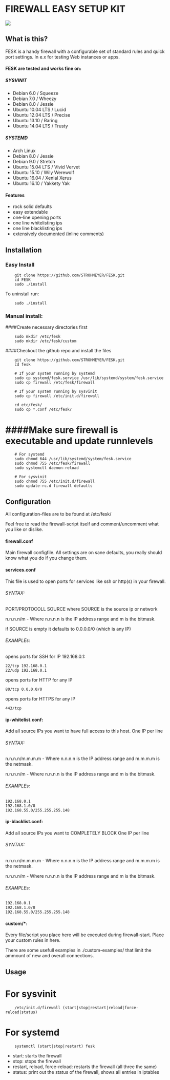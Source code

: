 # FIREWALL EASY SETUP KIT
![](https://i.imgur.com/y4cBlEA.png)

## What is this?
FESK is a handy firewall with a configurable set of standard rules and quick port settings. In e.x for testing Web instances or apps.

#### FESK are tested and works fine on:

##### SYSVINIT
* Debian 6.0 / Squeeze
* Debian 7.0 / Wheezy
* Debian 8.0 / Jessie
* Ubuntu 10.04 LTS / Lucid
* Ubuntu 12.04 LTS / Precise
* Ubuntu 13.10 / Raring
* Ubuntu 14.04 LTS / Trusty

##### SYSTEMD
* Arch Linux
* Debian 8.0 / Jessie
* Debian 9.0 / Stretch
* Ubuntu 15.04 LTS / Vivid Vervet
* Ubuntu 15.10 / Wily Werewolf
* Ubuntu 16.04 / Xenial Xerus
* Ubuntu 16.10 / Yakkety Yak

####  Features
* rock solid defaults
* easy extendable
* one-line opening ports
* one line whitelisting ips
* one line blacklisting ips
* extensively documented (inline comments)

## Installation

### Easy Install
```
    git clone https://github.com/STROHMEYER/FESK.git
    cd FESK
    sudo ./install
```
To uninstall run:
```
    sudo ./install
```
### Manual install:

####Create necessary directories first

```
    sudo mkdir /etc/fesk
    sudo mkdir /etc/fesk/custom
```
####Checkout the github repo and install the files

```
    git clone https://github.com/STROHMEYER/FESK.git
    cd fesk

    # If your system running by systemd
    sudo cp systemd/fesk.service /usr/lib/systemd/system/fesk.service
    sudo cp firewall /etc/fesk/firewall

    # If your system running by sysvinit
    sudo cp firewall /etc/init.d/firewall

    cd etc/fesk/
    sudo cp *.conf /etc/fesk/
```
####Make sure firewall is executable and update runnlevels
========
```
    # For systemd
    sudo chmod 644 /usr/lib/systemd/system/fesk.service
    sudo chmod 755 /etc/fesk/firewall
    sudo systemctl daemon-reload
```


```
    # For sysvinit
    sudo chmod 755 /etc/init.d/firewall
    sudo update-rc.d firewall defaults
```
## Configuration

All configuration-files are to be found at /etc/fesk/

Feel free to read the firewall-script itself and comment/uncomment what you like or dislike.

#### firewall.conf
Main firewall configfile. All settings are on sane defaults, you really should know what you do
if you change them.

#### services.conf
This file is used to open ports for services like ssh or http(s) in your firewall.

###### SYNTAX:

PORT/PROTOCOLL SOURCE
where SOURCE is the source ip or network

n.n.n.n/m - Where n.n.n.n is the IP address range and m is the bitmask.

if SOURCE is empty it defaults to 0.0.0.0/0 (which is any IP)

###### EXAMPLEs:

opens ports for SSH for IP 192.168.0.1:

    22/tcp 192.168.0.1
    22/udp 192.168.0.1

opens ports for HTTP for any IP

    80/tcp 0.0.0.0/0

opens ports for HTTPS for any IP

    443/tcp

#### ip-whitelist.conf:
Add all source IPs you want to have full access to this host.
One IP per line

###### SYNTAX:

n.n.n.n/m.m.m.m  - Where n.n.n.n is the IP address range and m.m.m.m is the netmask.

n.n.n.n/m - Where n.n.n.n is the IP address range and m is the bitmask.

###### EXAMPLEs:

    192.168.0.1
    192.168.1.0/8
    192.168.55.0/255.255.255.148

#### ip-blacklist.conf:
Add all source IPs you want to COMPLETELY BLOCK
One IP per line

###### SYNTAX:

n.n.n.n/m.m.m.m  - Where n.n.n.n is the IP address range and m.m.m.m is the netmask.

n.n.n.n/m - Where n.n.n.n is the IP address range and m is the bitmask.

###### EXAMPLEs:

    192.168.0.1
    192.168.1.0/8
    192.168.55.0/255.255.255.148

#### custom/*:
Every file/script you place here will be executed during firewall-start.
Place your custom rules in here.

There are some usefull examples in ./custom-examples/ that limit the ammount of new and overall connections.

## Usage

For sysvinit
=======
```
    /etc/init.d/firewall (start|stop|restart|reload|force-reload|status)
```

For systemd
=======
```
    systemctl (start|stop|restart) fesk
```

* start: starts the firewall
* stop: stops the firewall
* restart, reload, force-reload: restarts the firewall (all three the same)
* status: print out the status of the firewall, shows all entries in iptables
